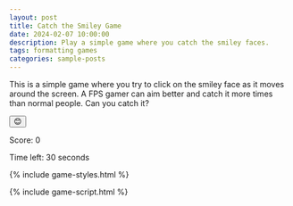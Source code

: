 ```yaml
---
layout: post
title: Catch the Smiley Game
date: 2024-02-07 10:00:00
description: Play a simple game where you catch the smiley faces.
tags: formatting games 
categories: sample-posts
---
```

This is a simple game where you try to click on the smiley face as it moves around the screen. A FPS gamer can aim better and catch it more times than normal people. Can you catch it?

<div id="game-area">
  <button id="smiley" onclick="scorePoint()">😊</button>
</div>
<div id="scoreboard">
  <p>Score: <span id="score">0</span></p>
  <p>Time left: <span id="time-left">30</span> seconds</p>
</div>

<!-- Include the game's styles -->
{% include game-styles.html %}

<!-- Include the game's script -->
{% include game-script.html %}